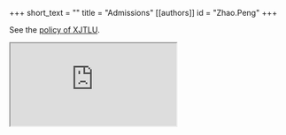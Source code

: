 +++
short_text = ""
title = "Admissions"
[[authors]]
    id = "Zhao.Peng"
+++

See the [policy of XJTLU](https://www.xjtlu.edu.cn/en/admissions/).


<iframe src="https://box.xjtlu.edu.cn/f/f9f8033e8cec4c59a6cf/">Your browser does not support.</iframe>